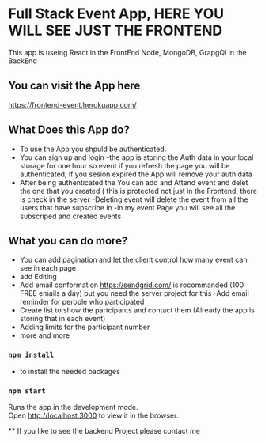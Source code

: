 
# Full Stack Event App, HERE YOU WILL SEE JUST THE FRONTEND 

This app is useing React in the FrontEnd
Node, MongoDB, GrapgQl in the BackEnd

## You can visit the App here 
https://frontend-event.herokuapp.com/

## What Does this App do?
  - To use the App you shpuld be authenticated.
  - You can sign up and login 
  -the app is storing the Auth data in your local storage for one hour so event if you refresh the page you will be authenticated, if you sesion expired the App will remove your auth data
  - After being authenticated the You can add and Attend event and delet the one that you created ( this is protected not just in the Frontend, there is check in the server
  -Deleting event will delete the event from all the users that have supscribe in
  -in my event Page you will see all the subscriped and created events
  
## What you can do more?
  - You can add pagination and let the client control how many event can see in each page
  - add Editing
  - Add email conformation https://sendgrid.com/ is rocommanded (100 FREE emails a day) but you need the server project for this 
  -Add email reminder for perople who participated
  - Create list to show the partcipants and contact them (Already the app is storing that in each event)
  - Adding limits for the participant number
  - more and more
  


### `npm install`
 * to install the needed backages

### `npm start`

Runs the app in the development mode.<br>
Open [http://localhost:3000](http://localhost:3000) to view it in the browser.



** If you like to see the backend Project please contact me
